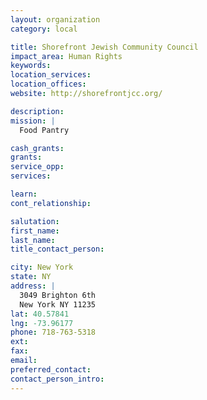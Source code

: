 ```yaml
---
layout: organization
category: local

title: Shorefront Jewish Community Council
impact_area: Human Rights
keywords: 
location_services: 
location_offices: 
website: http://shorefrontjcc.org/

description: 
mission: |
  Food Pantry

cash_grants: 
grants: 
service_opp: 
services: 

learn: 
cont_relationship: 

salutation: 
first_name: 
last_name: 
title_contact_person: 

city: New York
state: NY
address: |
  3049 Brighton 6th  
  New York NY 11235
lat: 40.57841
lng: -73.96177
phone: 718-763-5318
ext: 
fax: 
email: 
preferred_contact: 
contact_person_intro: 
---
```

